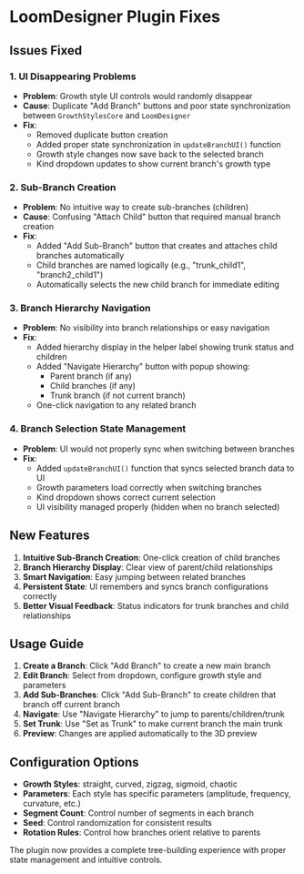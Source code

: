 # LoomDesigner Plugin Fixes

## Issues Fixed

### 1. UI Disappearing Problems
- **Problem**: Growth style UI controls would randomly disappear
- **Cause**: Duplicate "Add Branch" buttons and poor state synchronization between `GrowthStylesCore` and `LoomDesigner`
- **Fix**: 
  - Removed duplicate button creation
  - Added proper state synchronization in `updateBranchUI()` function
  - Growth style changes now save back to the selected branch
  - Kind dropdown updates to show current branch's growth type

### 2. Sub-Branch Creation
- **Problem**: No intuitive way to create sub-branches (children)
- **Cause**: Confusing "Attach Child" button that required manual branch creation
- **Fix**:
  - Added "Add Sub-Branch" button that creates and attaches child branches automatically
  - Child branches are named logically (e.g., "trunk_child1", "branch2_child1")
  - Automatically selects the new child branch for immediate editing

### 3. Branch Hierarchy Navigation
- **Problem**: No visibility into branch relationships or easy navigation
- **Fix**:
  - Added hierarchy display in the helper label showing trunk status and children
  - Added "Navigate Hierarchy" button with popup showing:
    - Parent branch (if any)
    - Child branches (if any) 
    - Trunk branch (if not current branch)
  - One-click navigation to any related branch

### 4. Branch Selection State Management
- **Problem**: UI would not properly sync when switching between branches
- **Fix**:
  - Added `updateBranchUI()` function that syncs selected branch data to UI
  - Growth parameters load correctly when switching branches
  - Kind dropdown shows correct current selection
  - UI visibility managed properly (hidden when no branch selected)

## New Features

1. **Intuitive Sub-Branch Creation**: One-click creation of child branches
2. **Branch Hierarchy Display**: Clear view of parent/child relationships
3. **Smart Navigation**: Easy jumping between related branches
4. **Persistent State**: UI remembers and syncs branch configurations correctly
5. **Better Visual Feedback**: Status indicators for trunk branches and child relationships

## Usage Guide

1. **Create a Branch**: Click "Add Branch" to create a new main branch
2. **Edit Branch**: Select from dropdown, configure growth style and parameters
3. **Add Sub-Branches**: Click "Add Sub-Branch" to create children that branch off current branch
4. **Navigate**: Use "Navigate Hierarchy" to jump to parents/children/trunk
5. **Set Trunk**: Use "Set as Trunk" to make current branch the main trunk
6. **Preview**: Changes are applied automatically to the 3D preview

## Configuration Options

- **Growth Styles**: straight, curved, zigzag, sigmoid, chaotic
- **Parameters**: Each style has specific parameters (amplitude, frequency, curvature, etc.)
- **Segment Count**: Control number of segments in each branch
- **Seed**: Control randomization for consistent results
- **Rotation Rules**: Control how branches orient relative to parents

The plugin now provides a complete tree-building experience with proper state management and intuitive controls.
